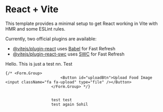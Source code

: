 # React + Vite

This template provides a minimal setup to get React working in Vite with HMR and some ESLint rules.

Currently, two official plugins are available:

- [@vitejs/plugin-react](https://github.com/vitejs/vite-plugin-react/blob/main/packages/plugin-react/README.md) uses [Babel](https://babeljs.io/) for Fast Refresh
- [@vitejs/plugin-react-swc](https://github.com/vitejs/vite-plugin-react-swc) uses [SWC](https://swc.rs/) for Fast Refresh

Hello. This is just a test nn. Test

    {/* <Form.Group>
                            <Button id="uploadBtn">Upload Food Image <input className="fa fa-upload" type="file" /></Button>
                        </Form.Group> */}

                        
                        test test
                        test again Sohil